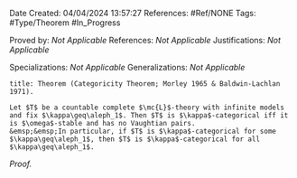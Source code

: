 <div class="topSpace"></div>

Date Created: 04/04/2024 13:57:27
References: #Ref/NONE
Tags: #Type/Theorem #In_Progress

Proved by: <i>Not Applicable</i>
References: <i>Not Applicable</i>
Justifications: <i>Not Applicable</i>

Specializations: <i>Not Applicable</i>
Generalizations: <i>Not Applicable</i>

``` ad-Theorem
title: Theorem (Categoricity Theorem; Morley 1965 & Baldwin-Lachlan 1971).

Let $T$ be a countable complete $\mc{L}$-theory with infinite models and fix $\kappa\geq\aleph_1$. Then $T$ is $\kappa$-categorical iff it is $\omega$-stable and has no Vaughtian pairs.
&emsp;&emsp;In particular, if $T$ is $\kappa$-categorical for some $\kappa\geq\aleph_1$, then $T$ is $\kappa$-categorical for all $\kappa\geq\aleph_1$.

```

<i>Proof.</i> 
